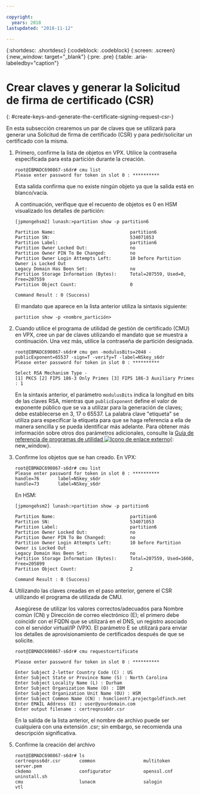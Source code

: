 ```yaml
---

copyright:
  years: 2018
lastupdated: "2018-11-12"

---
```


{:shortdesc: .shortdesc}
{:codeblock: .codeblock}
{:screen: .screen}
{:new_window: target="_blank"}
{:pre: .pre}
{:table: .aria-labeledby="caption"}

# Crear claves y generar la Solicitud de firma de certificado (CSR)
{: #create-keys-and-generate-the-certificate-signing-request-csr-}

En esta subsección crearemos un par de claves que se utilizará para generar una Solicitud de firma de certificado (CSR) y para pedir/solicitar un certificado con la misma.

1.	Primero, confirme la lista de objetos en VPX. Utilice la contraseña especificada para esta partición durante la creación.

	```
	root@IBMADC690867-s6dr# cmu list
	Please enter password for token in slot 0 : **********
	```

	Esta salida confirma que no existe ningún objeto ya que la salida está en blanco/vacía.

	A continuación, verifique que el recuento de objetos es 0 en HSM visualizado los detalles de partición:

	```
	[jpmongehsm2] lunash:>partition show -p partition6

	Partition Name:                            partition6
	Partition SN:                              534071053
	Partition Label:                           partition6
	Partition Owner Locked Out:                no
	Partition Owner PIN To Be Changed:         no
	Partition Owner Login Attempts Left:       10 before Partition Owner is Locked Out
	Legacy Domain Has Been Set:                no
	Partition Storage Information (Bytes):     Total=207559, Used=0, Free=207559
	Partition Object Count:                    0

	Command Result : 0 (Success)
	```

	El mandato que aparece en la lista anterior utiliza la sintaxis siguiente:

	```
	partition show -p <nombre_partición>
	```

2.	Cuando utilice el programa de utilidad de gestión de certificado (CMU) en VPX, cree un par de claves utilizando el mandato que se muestra a continuación. Una vez más, utilice la contraseña de partición designada.

	```
	root@IBMADC690867-s6dr# cmu gen -modulusBits=2048 -publicExponent=65537 -sign=T -verify=T -label=NSkey_s6dr
	Please enter password for token in slot 0 : **********

	Select RSA Mechanism Type - 
	[1] PKCS [2] FIPS 186-3 Only Primes [3] FIPS 186-3 Auxiliary Primes : 1
	```

	En la sintaxis anterior, el parámetro `modulusBits` indica la longitud en bits de las claves RSA, mientras que `publicExponent` define el valor de exponente público que se va a utilizar para la generación de claves; debe establecerse en 3, 17 o 65537. La palabra clave "etiqueta" se utiliza para especificar la etiqueta para que se haga referencia a ella de manera sencilla y se pueda identificar más adelante. Para obtener más información sobre otros dos parámetros adicionales, consulte la [Guía de referencia de programas de utilidad ![Icono de enlace externo](../../icons/launch-glyph.svg "Iono de enlace externo")](https://public.dhe.ibm.com/cloud/bluemix/network/vpx/utilities_reference_guide.pdf){: new_window}.

3.	Confirme los objetos que se han creado. En VPX:

	```
	root@IBMADC690867-s6dr# cmu list
	Please enter password for token in slot 0 : **********
	handle=76       label=NSkey_s6dr
	handle=73       label=NSkey_s6dr
	```

	En HSM:

	```
	[jpmongehsm2] lunash:>partition show -p partition6

	Partition Name:                            partition6
	Partition SN:                              534071053
	Partition Label:                           partition6
	Partition Owner Locked Out:                no
	Partition Owner PIN To Be Changed:         no
	Partition Owner Login Attempts Left:       10 before Partition Owner is Locked Out
	Legacy Domain Has Been Set:                no
	Partition Storage Information (Bytes):     Total=207559, Used=1660,  Free=205899
	Partition Object Count:                    2

	Command Result : 0 (Success)
	```

4.	Utilizando las claves creadas en el paso anterior, genere el CSR utilizando el programa de utilizada de CMU.

	Asegúrese de utilizar los valores correctos/adecuados para Nombre común (CN) y Dirección de correo electrónico (E); el primero debe coincidir con el FQDN que se utilizará en el DNS, un registro asociado con el servidor virtual/IP (VPX). El parámetro E se utilizará para enviar los detalles de aprovisionamiento de certificados después de que se solicite.

	```
	root@IBMADC690867-s6dr# cmu requestcertificate

	Please enter password for token in slot 0 : **********

	Enter Subject 2-letter Country Code (C) : US
	Enter Subject State or Province Name (S) : North Carolina
	Enter Subject Locality Name (L) : Durham
	Enter Subject Organization Name (O) : IBM
	Enter Subject Organization Unit Name (OU) : HSM
	Enter Subject Common Name (CN) : hsmclient7.projectgoldfinch.net   
	Enter EMAIL Address (E) : user@yourdomain.com
	Enter output filename : certreqnss6dr.csr
	```

	En la salida de la lista anterior, el nombre de archivo puede ser cualquiera con una extensión .csr; sin embargo, se recomienda una descripción significativa.

5.	Confirme la creación del archivo

	```
	root@IBMADC690867-s6dr# ls
	certreqnss6dr.csr       common                  multitoken              	server.pem
	ckdemo                  configurator            openssl.cnf             	uninstall.sh
	cmu                     lunacm                  salogin                 vtl
	```
